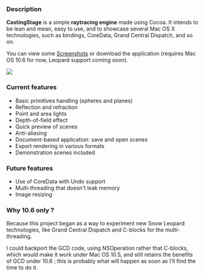 ### Description ###
**CastingStage** is a simple **raytracing engine** made using Cocoa. It intends to be lean and mean, easy to use, and to showcase several Mac OS X technologies, such as bindings, CoreData, Grand Central Dispatch, and so on.

You can view some [Screenshots](Screenshots.md) or download the application (requires Mac OS 10.6 for now, Leopard support coming soon).

<a href='http://kemenaran.winosx.com/images/screenshots/ray-tracer-1.png'>
<img src='http://kemenaran.winosx.com/images/screenshots/ray-tracer-1-small.png' />
</a>

### Current features ###
  * Basic primitives handling (spheres and planes)
  * Reflection and refraction
  * Point and area lights
  * Depth-of-field effect
  * Quick preview of scenes
  * Anti-aliasing
  * Document-based application: save and open scenes
  * Export rendering in various formats
  * Demonstration scenes included

### Future features ###
  * Use of CoreData with Undo support
  * Multi-threading that doesn't leak memory
  * Image resizing

### Why 10.6 only ? ###
Because this project began as a way to experiment new Snow Leopard technologies, like Grand Central Dispatch and C-blocks for the multi-threading.

I could backport the GCD code, using NSOperation rather that C-blocks, which would make it work under Mac OS 10.5, and still retains the benefits of GCD under 10.6 ; this is probably what will happen as soon as I'll find the time to do it.